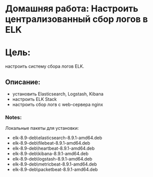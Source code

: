 # Домашняя работа: Настроить централизованный сбор логов в ELK

# Цель: 
настроить систему сбора логов ELK.

## Описание:
- установить Elasticsearch, Logstash, Kibana
- настроить ELK Stack
- настроить сбор логв с web-сервера nginx


### Notes:

Локальные пакеты для установки:
- elk-8.9-deb\elasticsearch-8.9.1-amd64.deb
- elk-8.9-deb\filebeat-8.9.1-amd64.deb
- elk-8.9-deb\heartbeat-8.9.1-amd64.deb
- elk-8.9-deb\kibana-8.9.1-amd64.deb
- elk-8.9-deb\logstash-8.9.1-amd64.deb
- elk-8.9-deb\metricbeat-8.9.1-amd64.deb
- elk-8.9-deb\packetbeat-8.9.1-amd64.deb
